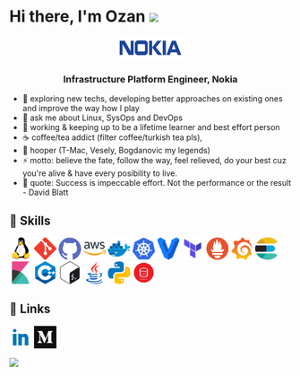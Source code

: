 
<h1>Hi there, I'm Ozan <img src="https://media.giphy.com/media/hvRJCLFzcasrR4ia7z/giphy.gif" width="25px"> </h1>
<center><img src="icons/nokia-logo.png" alt="Nokia" height="40" width="120"></center>
<h3 align="center">Infrastructure Platform Engineer, Nokia</h3>

- 🔭 exploring new techs, developing better approaches on existing ones and improve the way how I play
- 💬 ask me about Linux, SysOps and DevOps
- 📖 working & keeping up to be a lifetime learner and best effort person
- ☕ coffee/tea addict (filter coffee/turkish tea pls), 
- 🏀 hooper (T-Mac, Vesely, Bogdanovic my legends)
- ⚡ motto: believe the fate, follow the way, feel relieved, do your best cuz you're alive & have every posibility to live.
- 📝 quote: Success is impeccable effort. Not the performance or the result - David Blatt

## 🧰 Skills

<a href="https://www.linux.org/" target="_blank"> <img src="icons/linux.svg" width=40 height=40 alt="linux"/></a>
<a href="https://git-scm.com/" target="_blank"> <img src="icons/git.svg" width=40 height=40 alt="git"/></a>
<a href="https://github.com/" target="_blank"> <img src="icons/github.svg" width=40 height=40 alt="github"/></a>
<a href="https://aws.amazon.com/" target="_blank"> <img src="icons/aws.svg" width=40 height=40 alt="aws"/></a>
<a href="https://www.docker.com" target="_blank"> <img src="icons/docker.svg" width=40 height=40 alt="docker"/></a>
<a href="https://kubernetes.io/" target="_blank"> <img src="icons/kubernetes.svg" width=40 height=40 alt="kubernetes"/></a>
<a href="https://www.vagrantup.com/" target="_blank"> <img src="icons/vagrant.svg" width=40 height=40 alt="vagrant"/></a>
<a href="https://www.terraform.io/" target="_blank"> <img src="icons/terraform.png" width=40 height=40 alt="terraform"/></a>
<a href="https://prometheus.io/" target="_blank"> <img src="icons/prometheus.png" width=40 height=40 alt="prometheus"/></a>
<a href="https://grafana.com/" target="_blank"> <img src="icons/grafana.svg" width=40 height=40 alt="grafana"/></a>
<a href="https://www.elastic.co/" target="_blank"> <img src="icons/elasticsearch.svg" width=40 height=40 alt="elasticsearch"/></a>
<a href="https://www.elastic.co/kibana/" target="_blank"> <img src="icons/kibana.svg" width=40 height=40 alt="kibana"/></a>
<a href="https://en.wikipedia.org/wiki/C%2B%2B" target="_blank"> <img src="icons/cpp.svg" width=40 height=40 alt="cpp"/></a>
<a href="https://www.gnu.org/software/bash/" target="_blank"> <img src="icons/bash.svg" width=40 height=40 alt="bash"/></a>
<a href="https://www.java.com/en/" target="_blank"> <img src="icons/java.svg" width=40 height=40 alt="java"/></a>
<a href="https://www.python.org/" target="_blank"> <img src="icons/python.svg" width=40 height=40 alt="python"/></a>
<a href="https://www.oracle.com/database/" target="_blank"> <img src="icons/oracle_db.png" width=40 height=40 alt="oracledb"/></a>


## 🔗 Links

<a href="https://www.linkedin.com/in/ozan-e/" target="_blank"> <img src="icons/linked-in.svg" width=40 height=40 alt="git"/></a>
<a href="https://oziie.medium.com/" target="_blank"> <img src="icons/medium.svg" width=40 height=40 alt="git"/></a>






![](https://komarev.com/ghpvc/?username=oziie&color=green&&style=flat)


<!-- 
Prometheus, Terraform
-->
<!-- 
<a href="" target="_blank"> <img src="icons/" width=40 height=40 alt=""/></a>
-->


<!--
**oziie/oziie** is a ✨ _special_ ✨ repository because its `README.md` (this file) appears on your GitHub profile.

Here are some ideas to get you started:

- 🔭 I’m currently working on ...
- 🌱 I’m currently learning ...
- 👯 I’m looking to collaborate on ...
- 🤔 I’m looking for help with ...
- 💬 Ask me about ...
- 📫 How to reach me: ...
- 😄 Pronouns: ...
- ⚡ Fun fact: ...


*** SKILLS NEW ICON:
🧰
*** PROFILE VIEW:
![](https://komarev.com/ghpvc/?username=oziie&color=green&&style=flat)

-->
